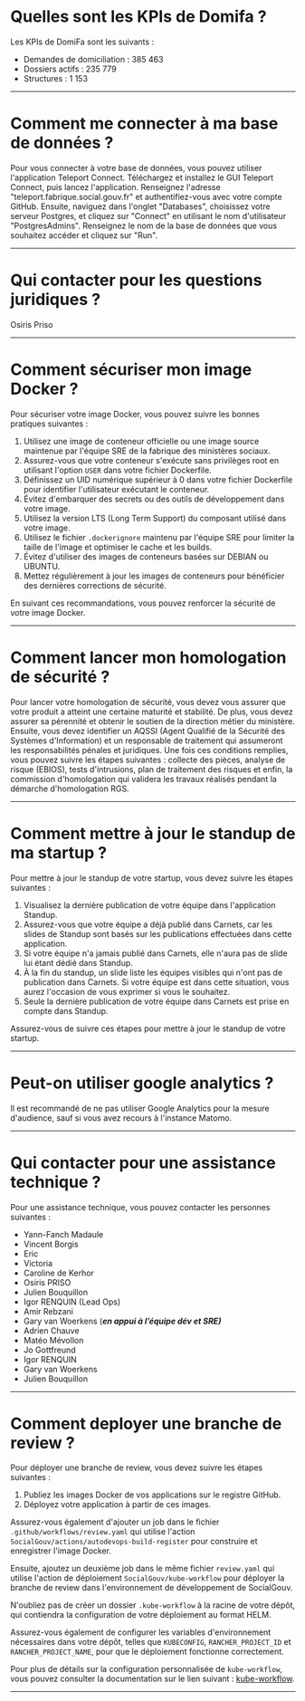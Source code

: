 # Quelles sont les KPIs de Domifa ?

Les KPIs de DomiFa sont les suivants :
- Demandes de domiciliation : 385 463
- Dossiers actifs : 235 779
- Structures : 1 153

---

# Comment me connecter à ma base de données ?

Pour vous connecter à votre base de données, vous pouvez utiliser l'application Teleport Connect. Téléchargez et installez le GUI Teleport Connect, puis lancez l'application. Renseignez l'adresse "teleport.fabrique.social.gouv.fr" et authentifiez-vous avec votre compte GitHub. Ensuite, naviguez dans l'onglet "Databases", choisissez votre serveur Postgres, et cliquez sur "Connect" en utilisant le nom d'utilisateur "PostgresAdmins". Renseignez le nom de la base de données que vous souhaitez accéder et cliquez sur "Run".

---

# Qui contacter pour les questions juridiques ?

Osiris Priso

---

# Comment sécuriser mon image Docker ?

Pour sécuriser votre image Docker, vous pouvez suivre les bonnes pratiques suivantes :

1. Utilisez une image de conteneur officielle ou une image source maintenue par l'équipe SRE de la fabrique des ministères sociaux.
2. Assurez-vous que votre conteneur s'exécute sans privilèges root en utilisant l'option `USER` dans votre fichier Dockerfile.
3. Définissez un UID numérique supérieur à 0 dans votre fichier Dockerfile pour identifier l'utilisateur exécutant le conteneur.
4. Évitez d'embarquer des secrets ou des outils de développement dans votre image.
5. Utilisez la version LTS (Long Term Support) du composant utilisé dans votre image.
6. Utilisez le fichier `.dockerignore` maintenu par l'équipe SRE pour limiter la taille de l'image et optimiser le cache et les builds.
7. Évitez d'utiliser des images de conteneurs basées sur DEBIAN ou UBUNTU.
8. Mettez régulièrement à jour les images de conteneurs pour bénéficier des dernières corrections de sécurité.

En suivant ces recommandations, vous pouvez renforcer la sécurité de votre image Docker.

---

# Comment lancer mon homologation de sécurité ?

Pour lancer votre homologation de sécurité, vous devez vous assurer que votre produit a atteint une certaine maturité et stabilité. De plus, vous devez assurer sa pérennité et obtenir le soutien de la direction métier du ministère. Ensuite, vous devez identifier un AQSSI (Agent Qualifié de la Sécurité des Systèmes d'Information) et un responsable de traitement qui assumeront les responsabilités pénales et juridiques. Une fois ces conditions remplies, vous pouvez suivre les étapes suivantes : collecte des pièces, analyse de risque (EBIOS), tests d'intrusions, plan de traitement des risques et enfin, la commission d'homologation qui validera les travaux réalisés pendant la démarche d'homologation RGS.

---

# Comment mettre à jour le standup de ma startup ?

Pour mettre à jour le standup de votre startup, vous devez suivre les étapes suivantes :

1. Visualisez la dernière publication de votre équipe dans l'application Standup.
2. Assurez-vous que votre équipe a déjà publié dans Carnets, car les slides de Standup sont basés sur les publications effectuées dans cette application.
3. Si votre équipe n'a jamais publié dans Carnets, elle n'aura pas de slide lui étant dédié dans Standup.
4. À la fin du standup, un slide liste les équipes visibles qui n'ont pas de publication dans Carnets. Si votre équipe est dans cette situation, vous aurez l'occasion de vous exprimer si vous le souhaitez.
5. Seule la dernière publication de votre équipe dans Carnets est prise en compte dans Standup.

Assurez-vous de suivre ces étapes pour mettre à jour le standup de votre startup.

---

# Peut-on utiliser google analytics ?

Il est recommandé de ne pas utiliser Google Analytics pour la mesure d'audience, sauf si vous avez recours à l'instance Matomo.

---

# Qui contacter pour une assistance technique ?

Pour une assistance technique, vous pouvez contacter les personnes suivantes :
- Yann-Fanch Madaule
- Vincent Borgis
- Eric
- Victoria
- Caroline de Kerhor
- Osiris PRISO
- Julien Bouquillon
- Igor RENQUIN (Lead Ops)
- Amir Rebzani
- Gary van Woerkens (_**en appui à l’équipe dév et SRE)**_
- Adrien Chauve
- Matéo Mévollon
- Jo Gottfreund
- Igor RENQUIN
- Gary van Woerkens
- Julien Bouquillon

---

# Comment deployer une branche de review ?

Pour déployer une branche de review, vous devez suivre les étapes suivantes :

1. Publiez les images Docker de vos applications sur le registre GitHub.
2. Déployez votre application à partir de ces images.

Assurez-vous également d'ajouter un job dans le fichier `.github/workflows/review.yaml` qui utilise l'action `SocialGouv/actions/autodevops-build-register` pour construire et enregistrer l'image Docker.

Ensuite, ajoutez un deuxième job dans le même fichier `review.yaml` qui utilise l'action de déploiement `SocialGouv/kube-workflow` pour déployer la branche de review dans l'environnement de développement de SocialGouv.

N'oubliez pas de créer un dossier `.kube-workflow` à la racine de votre dépôt, qui contiendra la configuration de votre déploiement au format HELM.

Assurez-vous également de configurer les variables d'environnement nécessaires dans votre dépôt, telles que `KUBECONFIG`, `RANCHER_PROJECT_ID` et `RANCHER_PROJECT_NAME`, pour que le déploiement fonctionne correctement.

Pour plus de détails sur la configuration personnalisée de `kube-workflow`, vous pouvez consulter la documentation sur le lien suivant : [kube-workflow](https://github.com/SocialGouv/kube-workflow).

---

